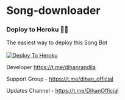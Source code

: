 # Song-downloader

### Deploy to Heroku 🏃‍♂

The easiest way to deploy this Song Bot  <br><br>
[![Deploy To Heroku](https://www.herokucdn.com/deploy/button.svg)](https://heroku.com/deploy?template=https://github.com/dihanofficial/Song-downloader)


Developer https://t.me/dihanrandila

Support Group - https://t.me/dihan_official

Updates Channel - https://t.me/DihanOfficial
